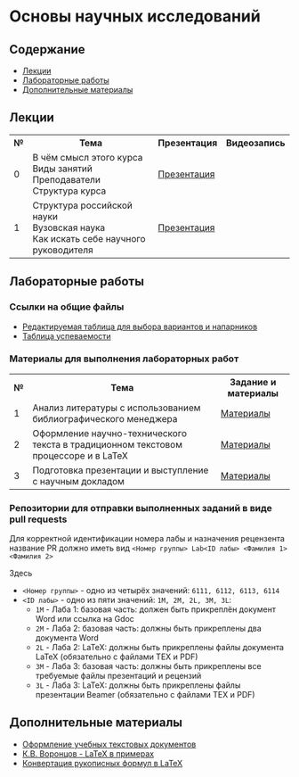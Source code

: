 # Основы научных исследований

## Содержание
- [Лекции](#лекции)
- [Лабораторные работы](#лабораторные-работы)
- [Дополнительные материалы](#дополнительные-материалы)

## Лекции

<table>
<tr>
<th>№</th>
<th>Тема</th>
<th>Презентация</th>
<th>Видеозапись</th>
</tr>

<tr>
<td>0</td>
<td>В чём смысл этого курса<br/>
Виды занятий<br/>
Преподаватели<br/>
Структура курса</td>
<td><a href="https://github.com/itsecd/academic-fundamentals/blob/main/lectures/lecture00-course-info.pdf">Презентация</a></td>
<td></td>
</tr>

<tr>
<td>1</td>
<td>Структура российской науки<br/>
Вузовская наука<br/>
Как искать себе научного руководителя<br/>
<td><a href="https://github.com/itsecd/academic-fundamentals/blob/main/lectures/lecture01-academic-work-structure.pdf">Презентация</a></td>
<td></td>
</tr>

</table>

## Лабораторные работы

### Ссылки на общие файлы

- [Редактируемая таблица для выбора вариантов и напарников](https://docs.google.com/spreadsheets/d/1R-cP8I9hl9CpbiC55VbrNmIYxqk8lHzQjK4q8qle42g/edit?usp=sharing)
- [Таблица успеваемости](https://docs.google.com/spreadsheets/d/1SuP4HrP84QbT4SGRa4SYNb121Ku3o0oZZbKTH_K5Row/edit?usp=sharing)

### Материалы для выполнения лабораторных работ

<table>
<tr>
<th>№</th>
<th>Тема</th>
<th>Задание и материалы</th>
</tr>

<tr>
<td>1</td>
<td>Анализ литературы с использованием библиографического менеджера</td>
<td><a href="https://github.com/itsecd/academic-fundamentals/blob/main/lab-1/">Материалы</a></td>
</tr>

<tr>
<td>2</td>
<td>Оформление научно-технического текста в традиционном текстовом процессоре и в LaTeX</td>
<td><a href="https://github.com/itsecd/academic-fundamentals/blob/main/lab-2/">Материалы</a></td>
</tr>

<tr>
<td>3</td>
<td>Подготовка презентации и выступление с научным докладом</td>
<td><a href="https://github.com/itsecd/academic-fundamentals/blob/main/lab-3/">Материалы</a></td>
</tr>

</table>

### Репозитории для отправки выполненных заданий в виде pull requests

Для корректной идентификации номера лабы и назначения рецензента название PR должно иметь вид `<Номер группы> Lab<ID лабы> <Фамилия 1> <Фамилия 2>`

Здесь
- `<Номер группы>` - одно из четырёх значений: `6111, 6112, 6113, 6114`
- `<ID лабы>` - одно из пяти значений: `1M, 2M, 2L, 3M, 3L`:
  - `1M` - Лаба 1: базовая часть: должен быть прикреплён документ Word или ссылка на Gdoc
  - `2M` - Лаба 2: базовая часть: должны быть прикреплены два документа Word
  - `2L` - Лаба 2: LaTeX: должны быть прикреплены файлы документа LaTeX (обязательно с файлами TEX и PDF)
  - `3M` - Лаба 3: базовая часть: должны быть прикреплены все требуемые файлы презентаций и рецензий
  - `3L` - Лаба 3: LaTeX: должны быть прикреплены файлы презентации Beamer (обязательно с файлами TEX и PDF)

## Дополнительные материалы

- [Оформление учебных текстовых документов](https://github.com/itsecd/general)
- [К.В. Воронцов - LaTeX  в примерах](http://www.ccas.ru/voron/download/voron05latex.pdf)
- [Конвертация рукописных формул в LaTeX](https://detexify.kirelabs.org/classify.html)
